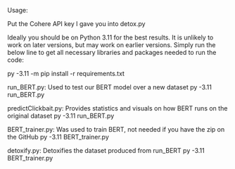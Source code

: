 Usage:

Put the Cohere API key I gave you into detox.py

Ideally you should be on Python 3.11 for the best results. It is unlikely to work on later versions, but may work on earlier versions.
Simply run the below line to get all necessary libraries and packages needed to run the code:

py -3.11 -m pip install -r requirements.txt


run_BERT.py: Used to test our BERT model over a new dataset
py -3.11 run_BERT.py

predictClickbait.py: Provides statistics and visuals on how BERT runs on the original dataset
py -3.11 run_BERT.py

BERT_trainer.py: Was used to train BERT, not needed if you have the zip on the GitHub
py -3.11 BERT_trainer.py

detoxify.py: Detoxifies the dataset produced from run_BERT
py -3.11 BERT_trainer.py

